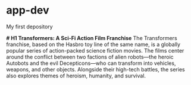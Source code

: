 # app-dev
My first depository

**# H1 Transformers: A Sci-Fi Action Film Franchise**
The Transformers franchise, based on the Hasbro toy line of the same name, is a globally popular series of action-packed science fiction movies. The films center around the conflict between two factions of alien robots—the heroic Autobots and the evil Decepticons—who can transform into vehicles, weapons, and other objects. Alongside their high-tech battles, the series also explores themes of heroism, humanity, and survival.

